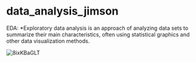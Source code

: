 # data_analysis_jimson
EDA:
   *Exploratory data analysis is an approach of analyzing data sets to summarize their main characteristics, often using statistical graphics and other data visualization methods. 
   
![8ixKBaGLT](https://user-images.githubusercontent.com/99163376/158857619-f7edf886-c1a8-4d2c-9893-be6c1c9fe101.gif)


